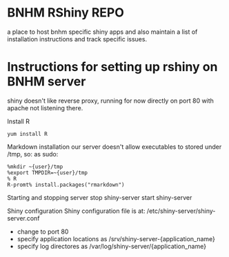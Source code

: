 # BNHM RShiny REPO
a place to host bnhm specific shiny apps and also maintain a list of installation instructions and track specific issues.

# Instructions for setting up rshiny on BNHM server

shiny doesn't like reverse proxy, running for now directly on port 80 with apache
not listening there.

Install R
```
yum install R
```

Markdown installation
our server doesn't allow executables to stored under /tmp, so:
as sudo:
```
%mkdir ~{user}/tmp
%export TMPDIR=~{user}/tmp
% R
R-promt% install.packages("rmarkdown")
```

Starting and stopping server
stop shiny-server
start shiny-server

Shiny configuration 
Shiny configuration file is at: /etc/shiny-server/shiny-server.conf 
  * change to port 80
  * specify application locations as /srv/shiny-server-{application_name}
  * specify log directores as /var/log/shiny-server/{application_name}


